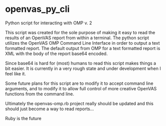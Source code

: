 # openvas_py_cli
Python script for interacting with OMP v. 2

This script was created for the sole purpose of making it easy to read the results of an OpenVAS report from within a terminal.
The python script utilizes the OpenVAS OMP Command Line Interface in order to output a text formatted report. The default output from OMP for a text formatted report is XML with the body of the report base64 encoded.

Since base64 is hard for (most) humans to read this script makes things a bit easier.
It is currently in a very rough state and under development when I feel like it.

Some future plans for this script are to modify it to accept command line arguments, and to modify it to allow full control of more creative OpenVAS functions from the command line.

Ultimately the openvas-omp.rb project really should be updated and this should just become a way to read reports...

Ruby is the future
